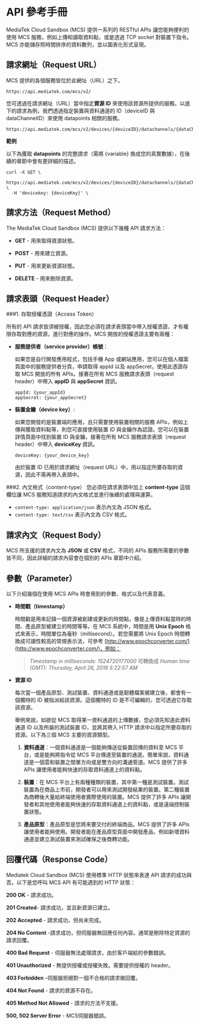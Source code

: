 # API 參考手冊

MediaTek Cloud Sandbox (MCS) 提供一系列的 RESTful APIs 讓您能夠便利的使用 MCS 服務，例如上傳和讀取資料點，或是透過 TCP socket 對裝置下指令。MCS 亦能儲存照時間排序的資料數列，並以圖表化形式呈現。


## 請求網址（Request URL）

MCS 提供的各個服務皆位於此網址（URL）之下。

```
https://api.mediatek.com/mcs/v2/
```

您可透過在請求網址（URL）當中指定**資源 ID** 來使用該資源所提供的服務。以底下的請求為例，我們透過指定裝置與資料通道的 ID（deviceID 與 dataChannelID）來使用 datapoints 相關的服務。

```
https://api.mediatek.com/mcs/v2/devices/{deviceID}/datachannels/{dataChannelID}/datapoints.csv
```

**範例**

以下為獲取 **datapoints** 的完整請求（需將 {variable} 換成您的真實數據），在後續的章節中會有更詳細的描述。

```
curl -X GET \
  https://api.mediatek.com/mcs/v2/devices/{deviceID}/datachannels/{dataChannelID}/datapoints.csv \
  -H 'devicekey: {deviceKey}' \
```

## 請求方法（Request Method）

The MediaTek Cloud Sandbox (MCS) 提供以下幾種 API 請求方法：

* **GET** - 用來取得資源狀態。

* **POST** - 用來建立資源。

* **PUT** - 用來更新資源狀態。

* **DELETE** - 用來刪除資源。


## 請求表頭（Request Header）
###1. 存取授權憑證（Access Token）

所有的 API 請求皆須被授權，因此您必須在請求表頭當中帶入授權憑證，才有權限存取對應的資源，進行對應的操作。MCS 開放的授權憑證主要有兩種：

* **服務提供者（service provider）帳號**：
	
	如果您是自行開發應用程式，包括手機 App 或網站應用，您可以在個人檔案頁面中的服務提供者分頁，申請取得 appId 以及 appSecret，使用此憑證存取 MCS 開放的所有 APIs。接著在所有 MCS 服務請求表頭（request header）中帶入 **appID** 與 **appSecret** 資訊。
	
	```
	appId: {your_appId}
	appSecret: {your_appSecret}
	```

* **裝置金鑰（device key）**:

	如果您開發的是裝置端的應用，且只需要使用裝置相關的服務 APIs，例如上傳與獲取資料點等，則您可直接使用裝置 ID 與金鑰作為認證。您可以在裝置詳情頁面中找到裝置 ID 與金鑰，接著在所有 MCS 服務請求表頭（request header）中帶入 **deviceKey** 資訊。
		
	```
	deviceKey: {your_device_key}
	```
	由於裝置 ID 已用於請求網址（request URL）中，用以指定所要存取的資源，因此不需再帶入表頭中。
	
###2. 內文格式（content-type）
您必須在請求表頭中加上 **content-type** 這個欄位讓 MCS 服務知道請求的內文格式並進行後續的處理與運算。

* `content-type: application/json` 表示內文為 JSON 格式。
* `content-type: text/csv` 表示內文為 CSV 格式。

## 請求內文（Request Body）

MCS 所支援的請求內文為 **JSON** 或 **CSV** 格式，不同的 APIs 服務所需要的參數皆不同，因此詳細的請求內容會在個別的 APIs 章節中介紹。

## 參數（Parameter）

以下介紹幾個在使用 MCS APIs 時會用到的參數、格式以及代表意義。

* **時間戳（timestamp）**

	時間戳是用來記錄一個資源被創建或更新的時間點，像是上傳資料點當時的時間、產品原型被建立的時間等等。在 MCS 系統中，時間是用 **Unix Epoch** 格式來表示，時間單位為毫秒（millisecond）。若您需要將 Unix Epoch 時間轉換成可讀性較高的常規表示法，可參考 [http://www.epochconverter.com/](http://www.epochconverter.com/)，例如：
	

	
	> *Timestamp in milliseconds: 1524720177000*
	> 可轉換成
	> *Human time (GMT): Thursday, April 26, 2018 5:22:57 AM*
	

* **資源 ID**

	每次當一個產品原型、測試裝置、資料通道或是韌體檔案被建立後，都會有一個獨特的 ID 被指派給該資源。這個獨特的 ID 是不可編輯的，您可透過它存取該資源。
	
	舉例來說，如欲從 MCS 取得某一資料通道的上傳數據，您必須先知道此資料通道 ID 以及所屬的測試裝置 ID，並將其帶入 HTTP 請求中以指定所要存取的資源。以下為三個 MCS 主要的資源類型。
	
	1. **資料通道**：一個資料通道是一個能夠傳送從裝置回傳的資料至 MCS 平台，或是能夠將指令從 MCS 平台傳達至裝置的通道。簡單來說，資料通道是一個雲和裝置之間單方向或是雙方向的溝通管道。MCS 提供了許多 APIs 讓使用者能夠快速的存取資料通道上的資料點。
	
	2. **裝置**：在 MCS 平台上有兩種種類的裝置，其中第一種是測試裝置。測試裝置為在商品上市前，開發者可以用來測試開發結果的裝置。第二種裝置為商轉後大量給終端使用者實際使用的裝置。MCS 提供了許多 APIs 讓開發者和其他使用者能夠快速的存取資料通道上的資料點，或是遠端控制裝置狀態。
	
	3. **產品原型**：產品原型是您將來要交付的終端商品。MCS 提供了許多 APIs 讓使用者能夠使用。開發者能在產品原型頁面中開發產品，例如新增資料通道並建立測試裝置來測試確保之後商轉功能。

## 回覆代碼（Response Code）

Mediatek Cloud Sandbox (MCS) 使用標準 HTTP 狀態來表達 API 請求的成功與否。以下是您呼叫 MCS API 有可能遇到的 HTTP 狀態：

**200 OK** - 請求成功。

**201 Created**- 請求成功，並且新資源已建立。

**202 Accepted** - 請求成功，但尚未完成。

**204 No Content** -請求成功，但伺服器無回應任何內容。通常是刪除特定資源的請求回覆。

**400 Bad Request** - 伺服器無法處理請求，由於客戶端給的參數錯誤。

**401 Unauthorized** - 無提供授權或授權失敗。需要提供授權的 header。

**403 Forbidden** -伺服器拒絕對一個不合格的請求做回覆。

**404 Not Found** - 請求的資源不存在。

**405 Method Not Allowed** - 請求的方法不支援。

**500, 502 Server Error** - MCS伺服器錯誤。
